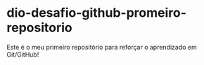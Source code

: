 # dio-desafio-github-promeiro-repositorio
Este é o meu primeiro repositório para reforçar o aprendizado em Git/GitHub!
